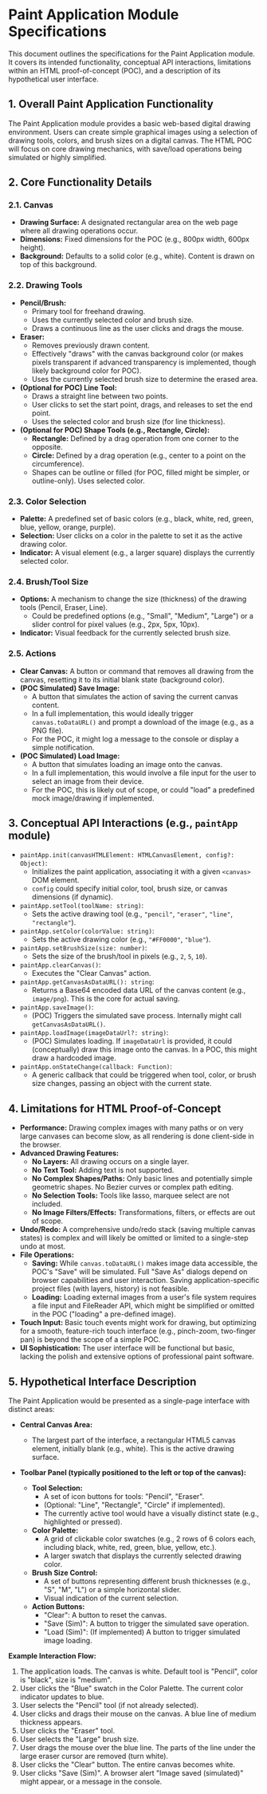 # Paint Application Module Specifications

This document outlines the specifications for the Paint Application module. It covers its intended functionality, conceptual API interactions, limitations within an HTML proof-of-concept (POC), and a description of its hypothetical user interface.

## 1. Overall Paint Application Functionality

The Paint Application module provides a basic web-based digital drawing environment. Users can create simple graphical images using a selection of drawing tools, colors, and brush sizes on a digital canvas. The HTML POC will focus on core drawing mechanics, with save/load operations being simulated or highly simplified.

## 2. Core Functionality Details

### 2.1. Canvas
*   **Drawing Surface:** A designated rectangular area on the web page where all drawing operations occur.
*   **Dimensions:** Fixed dimensions for the POC (e.g., 800px width, 600px height).
*   **Background:** Defaults to a solid color (e.g., white). Content is drawn on top of this background.

### 2.2. Drawing Tools
*   **Pencil/Brush:**
    *   Primary tool for freehand drawing.
    *   Uses the currently selected color and brush size.
    *   Draws a continuous line as the user clicks and drags the mouse.
*   **Eraser:**
    *   Removes previously drawn content.
    *   Effectively "draws" with the canvas background color (or makes pixels transparent if advanced transparency is implemented, though likely background color for POC).
    *   Uses the currently selected brush size to determine the erased area.
*   **(Optional for POC) Line Tool:**
    *   Draws a straight line between two points.
    *   User clicks to set the start point, drags, and releases to set the end point.
    *   Uses the selected color and brush size (for line thickness).
*   **(Optional for POC) Shape Tools (e.g., Rectangle, Circle):**
    *   **Rectangle:** Defined by a drag operation from one corner to the opposite.
    *   **Circle:** Defined by a drag operation (e.g., center to a point on the circumference).
    *   Shapes can be outline or filled (for POC, filled might be simpler, or outline-only). Uses selected color.

### 2.3. Color Selection
*   **Palette:** A predefined set of basic colors (e.g., black, white, red, green, blue, yellow, orange, purple).
*   **Selection:** User clicks on a color in the palette to set it as the active drawing color.
*   **Indicator:** A visual element (e.g., a larger square) displays the currently selected color.

### 2.4. Brush/Tool Size
*   **Options:** A mechanism to change the size (thickness) of the drawing tools (Pencil, Eraser, Line).
    *   Could be predefined options (e.g., "Small", "Medium", "Large") or a slider control for pixel values (e.g., 2px, 5px, 10px).
*   **Indicator:** Visual feedback for the currently selected brush size.

### 2.5. Actions
*   **Clear Canvas:** A button or command that removes all drawing from the canvas, resetting it to its initial blank state (background color).
*   **(POC Simulated) Save Image:**
    *   A button that simulates the action of saving the current canvas content.
    *   In a full implementation, this would ideally trigger `canvas.toDataURL()` and prompt a download of the image (e.g., as a PNG file).
    *   For the POC, it might log a message to the console or display a simple notification.
*   **(POC Simulated) Load Image:**
    *   A button that simulates loading an image onto the canvas.
    *   In a full implementation, this would involve a file input for the user to select an image from their device.
    *   For the POC, this is likely out of scope, or could "load" a predefined mock image/drawing if implemented.

## 3. Conceptual API Interactions (e.g., `paintApp` module)

*   `paintApp.init(canvasHTMLElement: HTMLCanvasElement, config?: Object)`:
    *   Initializes the paint application, associating it with a given `<canvas>` DOM element.
    *   `config` could specify initial color, tool, brush size, or canvas dimensions (if dynamic).
*   `paintApp.setTool(toolName: string)`:
    *   Sets the active drawing tool (e.g., `"pencil"`, `"eraser"`, `"line"`, `"rectangle"`).
*   `paintApp.setColor(colorValue: string)`:
    *   Sets the active drawing color (e.g., `"#FF0000"`, `"blue"`).
*   `paintApp.setBrushSize(size: number)`:
    *   Sets the size of the brush/tool in pixels (e.g., `2`, `5`, `10`).
*   `paintApp.clearCanvas()`:
    *   Executes the "Clear Canvas" action.
*   `paintApp.getCanvasAsDataURL(): string`:
    *   Returns a Base64 encoded data URL of the canvas content (e.g., `image/png`). This is the core for actual saving.
*   `paintApp.saveImage()`:
    *   (POC) Triggers the simulated save process. Internally might call `getCanvasAsDataURL()`.
*   `paintApp.loadImage(imageDataUrl?: string)`:
    *   (POC) Simulates loading. If `imageDataUrl` is provided, it could (conceptually) draw this image onto the canvas. In a POC, this might draw a hardcoded image.
*   `paintApp.onStateChange(callback: Function)`:
    *   A generic callback that could be triggered when tool, color, or brush size changes, passing an object with the current state.

## 4. Limitations for HTML Proof-of-Concept

*   **Performance:** Drawing complex images with many paths or on very large canvases can become slow, as all rendering is done client-side in the browser.
*   **Advanced Drawing Features:**
    *   **No Layers:** All drawing occurs on a single layer.
    *   **No Text Tool:** Adding text is not supported.
    *   **No Complex Shapes/Paths:** Only basic lines and potentially simple geometric shapes. No Bezier curves or complex path editing.
    *   **No Selection Tools:** Tools like lasso, marquee select are not included.
    *   **No Image Filters/Effects:** Transformations, filters, or effects are out of scope.
*   **Undo/Redo:** A comprehensive undo/redo stack (saving multiple canvas states) is complex and will likely be omitted or limited to a single-step undo at most.
*   **File Operations:**
    *   **Saving:** While `canvas.toDataURL()` makes image data accessible, the POC's "Save" will be simulated. Full "Save As" dialogs depend on browser capabilities and user interaction. Saving application-specific project files (with layers, history) is not feasible.
    *   **Loading:** Loading external images from a user's file system requires a file input and FileReader API, which might be simplified or omitted in the POC ("loading" a pre-defined image).
*   **Touch Input:** Basic touch events might work for drawing, but optimizing for a smooth, feature-rich touch interface (e.g., pinch-zoom, two-finger pan) is beyond the scope of a simple POC.
*   **UI Sophistication:** The user interface will be functional but basic, lacking the polish and extensive options of professional paint software.

## 5. Hypothetical Interface Description

The Paint Application would be presented as a single-page interface with distinct areas:

*   **Central Canvas Area:**
    *   The largest part of the interface, a rectangular HTML5 canvas element, initially blank (e.g., white). This is the active drawing surface.

*   **Toolbar Panel (typically positioned to the left or top of the canvas):**
    *   **Tool Selection:**
        *   A set of icon buttons for tools: "Pencil", "Eraser".
        *   (Optional: "Line", "Rectangle", "Circle" if implemented).
        *   The currently active tool would have a visually distinct state (e.g., highlighted or pressed).
    *   **Color Palette:**
        *   A grid of clickable color swatches (e.g., 2 rows of 6 colors each, including black, white, red, green, blue, yellow, etc.).
        *   A larger swatch that displays the currently selected drawing color.
    *   **Brush Size Control:**
        *   A set of buttons representing different brush thicknesses (e.g., "S", "M", "L") or a simple horizontal slider.
        *   Visual indication of the current selection.
    *   **Action Buttons:**
        *   "Clear": A button to reset the canvas.
        *   "Save (Sim)": A button to trigger the simulated save operation.
        *   "Load (Sim)": (If implemented) A button to trigger simulated image loading.

**Example Interaction Flow:**
1.  The application loads. The canvas is white. Default tool is "Pencil", color is "black", size is "medium".
2.  User clicks the "Blue" swatch in the Color Palette. The current color indicator updates to blue.
3.  User selects the "Pencil" tool (if not already selected).
4.  User clicks and drags their mouse on the canvas. A blue line of medium thickness appears.
5.  User clicks the "Eraser" tool.
6.  User selects the "Large" brush size.
7.  User drags the mouse over the blue line. The parts of the line under the large eraser cursor are removed (turn white).
8.  User clicks the "Clear" button. The entire canvas becomes white.
9.  User clicks "Save (Sim)". A browser alert "Image saved (simulated)" might appear, or a message in the console.
```
